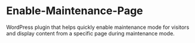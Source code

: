 # Enable-Maintenance-Page
WordPress plugin that helps quickly enable maintenance mode for visitors and display content from a specific page during maintenance mode.
